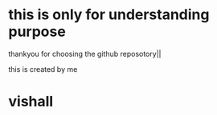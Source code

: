 # this is only for understanding purpose
thankyou for choosing the github reposotory||

this is created by me

# vishall